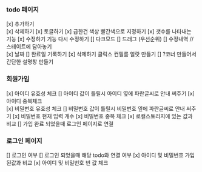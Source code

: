### todo 페이지

[x] 추가하기  
[x] 삭제하기
[x] 토글하기
[x] 급한건 색상 빨간색으로 지정하기
[x] 갯수를 나타내는 기능 
[x] 수정하기 기능 다시 수정하기 
[] 다크모드 
[] 드래그 (우선순위)
[] 수정내역 // 스테이트에 담아놓기  
[x] 날짜
[] 완료일 기록하기
[x] 삭제하기 클릭스 컨필름 얼랏 만들기 
[] ?코너 만들어서 간단한 설명창 만들기 

### 회원가입

[x] 아이디 유효성 체크
[] 아이디 값이 틀릴시 아이디 옆에 파란글씨로 안내 써주기
[x] 아이디 중복체크  
[x] 비밀번호 유효성 체크
[] 비밀번호 값이 틀릴시 비밀번호 옆에 파란글씨로 안내 써주기
[x] 비밀번호 현재 입력 개수 
[x] 비밀번호 중복 체크
[x] 로컬스토리지에 있는 값과 비교
[] 가입 완료 되었을때 로그인 페이지로 연결


### 로그인 페이지

[] 로그인 여부 
[] 로그인 되었을때 해당 todo와 연결 여부 
[x] 아이디 및 비밀번호 가입된값과 비교
[x] 아이디 및 비밀번호 빈 값 체크



